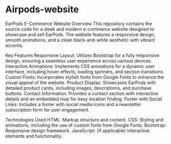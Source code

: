 # Airpods-website
EarPods E-Commerce Website
Overview
This repository contains the source code for a sleek and modern e-commerce website designed to showcase and sell EarPods. The website features a responsive design, smooth animations, and a clean black-and-white aesthetic with vibrant accents.

Key Features
Responsive Layout: Utilizes Bootstrap for a fully responsive design, ensuring a seamless user experience across various devices.
Interactive Animations: Implements CSS animations for a dynamic user interface, including hover effects, loading spinners, and section transitions.
Custom Fonts: Incorporates stylish fonts from Google Fonts to enhance the visual appeal of the website.
Product Display: Showcases EarPods with detailed product cards, including images, descriptions, and purchase buttons.
Contact Information: Provides a contact section with interactive details and an embedded map for easy location finding.
Footer with Social Links: Includes a footer with social media icons and a newsletter subscription form for user engagement.

Technologies Used
HTML: Markup structure and content.
CSS: Styling and animations, including the use of custom fonts from Google Fonts.
Bootstrap: Responsive design framework.
JavaScript: (If applicable) Interactive elements and functionality.
